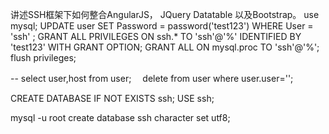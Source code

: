 讲述SSH框架下如何整合AngularJS， JQuery Datatable 以及Bootstrap。
use mysql;
UPDATE user SET Password = password('test123') WHERE User = 'ssh' ;
GRANT ALL PRIVILEGES ON ssh.* TO 'ssh'@'%' IDENTIFIED BY 'test123' WITH GRANT OPTION;
GRANT ALL ON mysql.proc TO 'ssh'@'%';
flush privileges;

-- select user,host from user;　
delete from user where user.user='';

CREATE DATABASE IF NOT EXISTS ssh;
USE ssh;

mysql -u root
create database ssh character set utf8;
